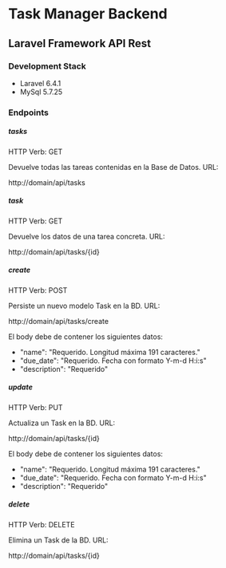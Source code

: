 # Task Manager Backend
## Laravel Framework API Rest

### Development Stack
* Laravel 6.4.1
* MySql 5.7.25

### Endpoints
##### tasks
HTTP Verb: GET

Devuelve todas las tareas contenidas en la Base de Datos. URL:

http://domain/api/tasks

##### task
HTTP Verb: GET

Devuelve los datos de una tarea concreta. URL:

http://domain/api/tasks/{id}

##### create
HTTP Verb: POST

Persiste un nuevo modelo Task en la BD. URL:

http://domain/api/tasks/create


El body debe de contener los siguientes datos:
* "name": "Requerido. Longitud máxima 191 caracteres."
* "due_date": "Requerido. Fecha con formato Y-m-d H:i:s"
* "description": "Requerido"

##### update
HTTP Verb: PUT

Actualiza un Task en la BD. URL:

http://domain/api/tasks/{id}


El body debe de contener los siguientes datos:
* "name": "Requerido. Longitud máxima 191 caracteres."
* "due_date": "Requerido. Fecha con formato Y-m-d H:i:s"
* "description": "Requerido"

##### delete
HTTP Verb: DELETE

Elimina un Task de la BD. URL:

http://domain/api/tasks/{id}